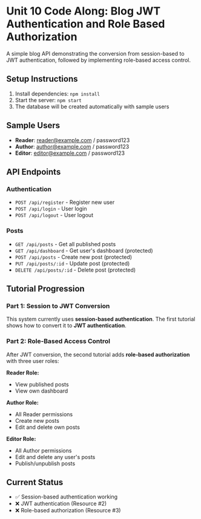 # Unit 10 Code Along: Blog JWT Authentication and Role Based Authorization

A simple blog API demonstrating the conversion from session-based to JWT authentication, followed by implementing role-based access control.

## Setup Instructions

1. Install dependencies: `npm install`
2. Start the server: `npm start`
3. The database will be created automatically with sample users

## Sample Users
- **Reader**: reader@example.com / password123
- **Author**: author@example.com / password123  
- **Editor**: editor@example.com / password123

## API Endpoints

### Authentication
- `POST /api/register` - Register new user
- `POST /api/login` - User login
- `POST /api/logout` - User logout

### Posts
- `GET /api/posts` - Get all published posts
- `GET /api/dashboard` - Get user's dashboard (protected)
- `POST /api/posts` - Create new post (protected)
- `PUT /api/posts/:id` - Update post (protected)
- `DELETE /api/posts/:id` - Delete post (protected)

## Tutorial Progression

### Part 1: Session to JWT Conversion
This system currently uses **session-based authentication**. The first tutorial shows how to convert it to **JWT authentication**.

### Part 2: Role-Based Access Control
After JWT conversion, the second tutorial adds **role-based authorization** with three user roles:

**Reader Role:**
- View published posts
- View own dashboard

**Author Role:**
- All Reader permissions
- Create new posts
- Edit and delete own posts

**Editor Role:**
- All Author permissions
- Edit and delete any user's posts
- Publish/unpublish posts

## Current Status
- ✅ Session-based authentication working
- ❌ JWT authentication (Resource #2)
- ❌ Role-based authorization (Resource #3)